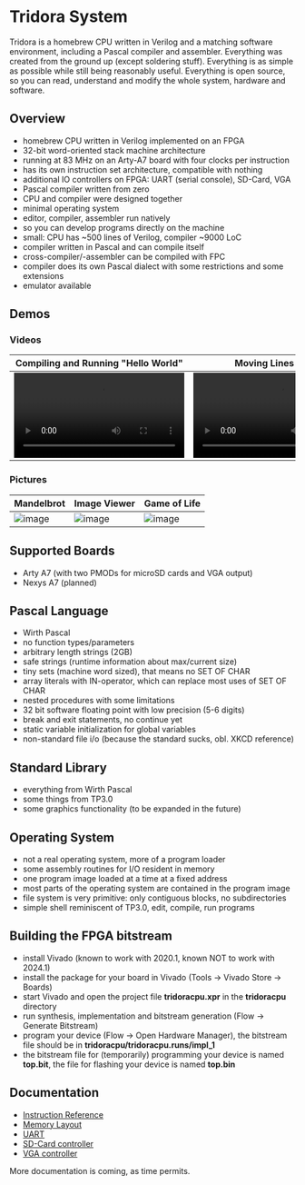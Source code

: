# Tridora System
Tridora is a homebrew CPU written in Verilog and a matching software environment,
including a Pascal compiler and assembler.
Everything was created from the ground up (except soldering stuff).
Everything is as simple as possible while still being reasonably useful.
Everything is open source, so you can read, understand and modify the whole system, hardware and software.

## Overview
- homebrew CPU written in Verilog implemented on an FPGA
- 32-bit word-oriented stack machine architecture
- running at 83 MHz on an Arty-A7 board with four clocks per instruction
- has its own instruction set architecture, compatible with nothing
- additional IO controllers on FPGA: UART (serial console), SD-Card, VGA
- Pascal compiler written from zero
- CPU and compiler were designed together
- minimal operating system
- editor, compiler, assembler run natively
- so you can develop programs directly on the machine
- small: CPU has ~500 lines of Verilog, compiler ~9000 LoC
- compiler written in Pascal and can compile itself
- cross-compiler/-assembler can be compiled with FPC
- compiler does its own Pascal dialect with some restrictions and some extensions
- emulator available

## Demos
### Videos

|Compiling and Running "Hello World"|Moving Lines Demo|
|---|---|
|<video src="https://insignificance.de/tridora/tdr-hello.mp4" controls></video>|<video src="https://insignificance.de/tridora/tdr-lines.mp4" controls></video>|


### Pictures

|Mandelbrot|Image Viewer|Game of Life|
|---|---|---|
|![image](https://insignificance.de/tridora/tdr-mandelbrot.jpg)| ![image](https://insignificance.de/tridora/tdr-ara.jpg) | ![image](https://insignificance.de/tridora/tdr-conway.jpg) |

## Supported Boards
- Arty A7 (with two PMODs for microSD cards and VGA output)
- Nexys A7 (planned)

## Pascal Language
- Wirth Pascal
- no function types/parameters
- arbitrary length strings (2GB)
- safe strings (runtime information about max/current size)
- tiny sets (machine word sized), that means no SET OF CHAR
- array literals with IN-operator, which can replace most uses of SET OF CHAR
- nested procedures with some limitations
- 32 bit software floating point with low precision (5-6 digits)
- break and exit statements, no continue yet
- static variable initialization for global variables
- non-standard file i/o (because the standard sucks, obl. XKCD reference)

## Standard Library
- everything from Wirth Pascal
- some things from TP3.0
- some graphics functionality (to be expanded in the future)

## Operating System
- not a real operating system, more of a program loader
- some assembly routines for I/O resident in memory
- one program image loaded at a time at a fixed address
- most parts of the operating system are contained in the program image
- file system is very primitive: only contiguous blocks, no subdirectories
- simple shell reminiscent of TP3.0, edit, compile, run programs

## Building the FPGA bitstream
- install Vivado (known to work with 2020.1, known NOT to work with 2024.1)
- install the package for your board in Vivado (Tools -> Vivado Store -> Boards)
- start Vivado and open the project file **tridoracpu.xpr** in the **tridoracpu** directory
- run synthesis, implementation and bitstream generation (Flow -> Generate Bitstream)
- program your device (Flow -> Open Hardware Manager), the bitstream file should be in **tridoracpu/tridoracpu.runs/impl_1**
- the bitstream file for (temporarily) programming your device is named **top.bit**, the file for flashing your device is named **top.bin**

## Documentation
- [Instruction Reference](doc/tridoracpu.md)
- [Memory Layout](doc/mem.md)
- [UART](doc/uart.md)
- [SD-Card controller](doc/spisd.md)
- [VGA controller](doc/vga.md)

More documentation is coming, as time permits.
